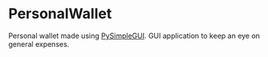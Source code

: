 # PersonalWallet
Personal wallet made using [PySimpleGUI](https://pysimplegui.readthedocs.io/en/latest/).
GUI application to keep an eye on general expenses.


